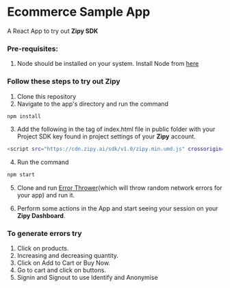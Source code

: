 # Ecommerce Sample App

A React App to try out **Zipy SDK**

### Pre-requisites:

1. Node should be installed on your system. Install Node from [here](https://nodejs.dev/en/)

### Follow these steps to try out Zipy

1. Clone this repository
2. Navigate to the app's directory and run the command 
```bash
npm install
```
3. Add the following in the <head> tag of index.html file in public folder with your Project SDK key found in project settings of your **Zipy** account.
  
  ```bash
  <script src="https://cdn.zipy.ai/sdk/v1.0/zipy.min.umd.js" crossorigin="anonymous"></script> <script> window.zipy && window.zipy.init('PROJECT_SDK_KEY');</script>
  ```
  
4. Run the command
```bash
npm start
```
5. Clone and run [Error Thrower](https://github.com/sandeshmurdia/Error-thrower)(which will throw random network errors for your app) and run it. 

6. Perform some actions in the App and start seeing your session on your **Zipy Dashboard**.

### To generate errors try
1. Click on products.
2. Increasing and decreasing quantity.
3. Click on Add to Cart or Buy Now.
4. Go to cart and click on buttons.
5. Signin and Signout to use Identify and Anonymise
  
